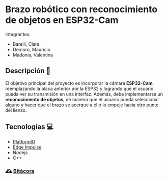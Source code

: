 # Brazo robótico con reconocimiento de objetos en ESP32-Cam

Integrantes:
- Barelli, Clara 
- Demoro, Mauricio
- Madonia, Valentina

## Descripción 🦾
El objetivo principal del proyecto es incorporar la cámara **ESP32-Cam**, reemplazando la placa anterior por la ESP32 y logrando que el usuario pueda ver su transmisión en una interfaz. Además, debe implementarse un **reconocimiento de objetos**, de manera que el usuario pueda seleccionar alguno y hacer que el brazo se acerque a él o lo empuje hacia otro punto del lienzo.

## Tecnologías 💻
- [PlatformIO](https://platformio.org/)
- [Edge Impulse](https://edgeimpulse.com/)
- Nodejs
- C++

### 🕰️ [Bitácora](https://github.com/tpII/2023-J2-Data-Glove/wiki/B%C3%ADtacora)
